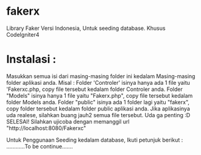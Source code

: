 # fakerx
Library Faker Versi Indonesia, Untuk seeding database. Khusus CodeIgniter4

# Instalasi : 
Masukkan semua isi dari masing-masing folder ini kedalam Masing-masing folder aplikasi anda.
Misal :
Folder 'Controler' isinya hanya ada 1 file yaitu 'Fakerxc.php, copy file tersebut kedalam folder Controler anda.
Folder "Models" isinya hanya 1 file yaitu "Fakerx.php", copy file tersebut kedalam folder Models anda.
Folder "public" isinya ada 1 folder lagi yaitu "fakerx", copy folder tersebut kedalam folder public aplikasi anda.
Jika aplikasinya uda realese, silahkan buang jauh2 semua file tersebut. Uda ga penting :D
SELESAI!
Silahkan ujicoba dengan memanggil url "http://localhost:8080/Fakerxc"



Untuk Penggunaan Seeding kedalam database, Ikuti petunjuk berikut :
............To be continue.......



